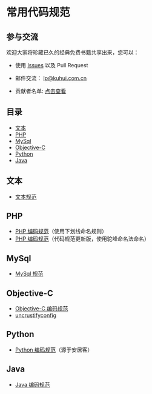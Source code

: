 # 常用代码规范

## 参与交流

欢迎大家将珍藏已久的经典免费书籍共享出来，您可以：

* 使用 [Issues](https://github.com/khlipeng/coding-style/issues) 以及 Pull Request

* 邮件交流： lp@kuhui.com.cn

* 贡献者名单: [点击查看](https://github.com/khlipeng/coding-style/graphs/contributors)

## 目录
* [文本](#文本)
* [PHP](#php) 
* [MySql](#mysql)
* [Objective-C](#objective-c)
* [Python](#python)
* [Java](#java)

## 文本

* [文本规范](https://github.com/khlipeng/coding-style/blob/master/text/chinese.md)

## PHP

* [PHP 编码规范](https://github.com/khlipeng/coding-style/blob/master/php/php-coding-style.md)（使用下划线命名规则）
* [PHP 编码规范](https://github.com/khlipeng/coding-style/blob/master/php/php-coding-style-correction.md)（代码规范更新版，使用驼峰命名法命名）

## MySql

* [MySql 规范](https://github.com/khlipeng/coding-style/blob/master/mysql/mysql-guideline.md)

## Objective-C

* [Objective-C 编码规范](https://github.com/khlipeng/coding-style/blob/master/objective-c/objective-c-style-guide.md)
* [uncrustifyconfig](https://github.com/khlipeng/coding-style/blob/master/objective-c/.uncrustifyconfig)

## Python

* [Python 编码规范](https://github.com/khlipeng/coding-style/blob/master/python/python-coding-style.md)（源于安居客）

## Java

* [Java 编码规范](https://github.com/khlipeng/coding-style/blob/master/java/java-coding-style.md)



